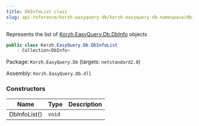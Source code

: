 ```yaml
---
title: DbInfoList class
slug: api-reference/korzh-easyquery-db/korzh-easyquery-db-namespace/dbinfolist-class
---
```

Represents the list of [Korzh.EasyQuery.Db.DbInfo](api-reference/korzh-easyquery-db/korzh-easyquery-db-namespace/dbinfo-class) objects
```csharp
public class Korzh.EasyQuery.Db.DbInfoList
    : Collection<DbInfo>

```
Package: `Korzh.EasyQuery.Db` (targets: `netstandard2.0`)

Assembly: `Korzh.EasyQuery.Db.dll`

### Constructors

| Name | Type | Description | 
| --- | --- | --- | 
| DbInfoList() | `void` |  |